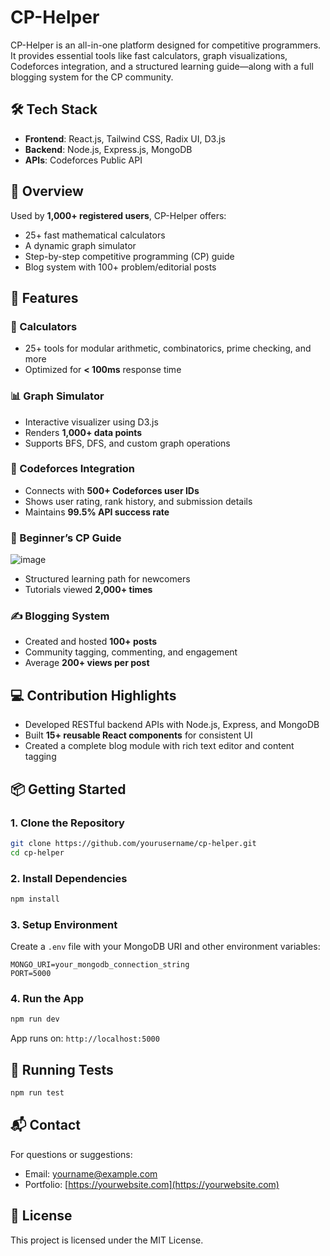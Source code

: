 # CP-Helper

CP-Helper is an all-in-one platform designed for competitive programmers. It provides essential tools like fast calculators, graph visualizations, Codeforces integration, and a structured learning guide—along with a full blogging system for the CP community.

## 🛠 Tech Stack

* **Frontend**: React.js, Tailwind CSS, Radix UI, D3.js
* **Backend**: Node.js, Express.js, MongoDB
* **APIs**: Codeforces Public API

## 📌 Overview

Used by **1,000+ registered users**, CP-Helper offers:

* 25+ fast mathematical calculators
* A dynamic graph simulator
* Step-by-step competitive programming (CP) guide
* Blog system with 100+ problem/editorial posts

## 🚀 Features

### 🧮 Calculators

* 25+ tools for modular arithmetic, combinatorics, prime checking, and more
* Optimized for **< 100ms** response time

### 📊 Graph Simulator

* Interactive visualizer using D3.js
* Renders **1,000+ data points**
* Supports BFS, DFS, and custom graph operations

### 🧩 Codeforces Integration

* Connects with **500+ Codeforces user IDs**
* Shows user rating, rank history, and submission details
* Maintains **99.5% API success rate**

### 📘 Beginner’s CP Guide
![image](https://github.com/user-attachments/assets/fd419e56-3f4e-4066-b633-a823e68bfaea)

* Structured learning path for newcomers
* Tutorials viewed **2,000+ times**

### ✍️ Blogging System

* Created and hosted **100+ posts**
* Community tagging, commenting, and engagement
* Average **200+ views per post**

## 💻 Contribution Highlights

* Developed RESTful backend APIs with Node.js, Express, and MongoDB
* Built **15+ reusable React components** for consistent UI
* Created a complete blog module with rich text editor and content tagging

## 📦 Getting Started

### 1. Clone the Repository

```bash
git clone https://github.com/yourusername/cp-helper.git
cd cp-helper
```

### 2. Install Dependencies

```bash
npm install
```

### 3. Setup Environment

Create a `.env` file with your MongoDB URI and other environment variables:

```env
MONGO_URI=your_mongodb_connection_string
PORT=5000
```

### 4. Run the App

```bash
npm run dev
```

App runs on: `http://localhost:5000`

## 🧪 Running Tests

```bash
npm run test
```

## 📬 Contact

For questions or suggestions:

* Email: [yourname@example.com](mailto:yourname@example.com)
* Portfolio: [https://yourwebsite.com](https://yourwebsite.com)

## 📄 License

This project is licensed under the MIT License.
